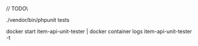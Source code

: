 // TODO\

./vendor/bin/phpunit tests

docker start item-api-unit-tester | docker container logs item-api-unit-tester -t